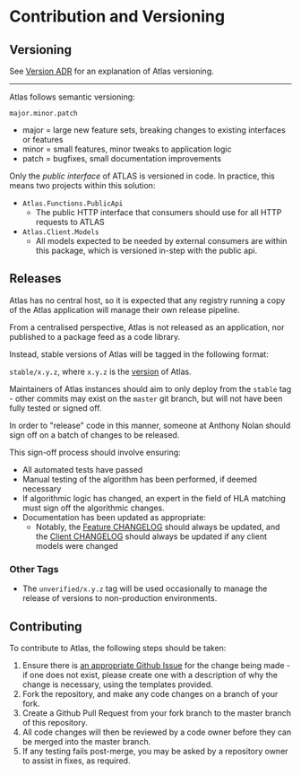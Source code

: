# Contribution and Versioning

## Versioning

See [Version ADR](ArchitecturalDecisionRecord/Phase2/005-Versioning.md) for an explanation of Atlas versioning.

---

Atlas follows semantic versioning:

`major.minor.patch`

* major = large new feature sets, breaking changes to existing interfaces or features
* minor = small features, minor tweaks to application logic
* patch = bugfixes, small documentation improvements

Only the *public interface* of ATLAS is versioned in code. In practice, this means two projects within this solution:

* `Atlas.Functions.PublicApi`
    * The public HTTP interface that consumers should use for all HTTP requests to ATLAS
* `Atlas.Client.Models`
    * All models expected to be needed by external consumers are within this package, which is versioned in-step with the public api.

## Releases

Atlas has no central host, so it is expected that any registry running a copy of the Atlas application will manage their own release pipeline.

From a centralised perspective, Atlas is not released as an application, nor published to a package feed as a code library.

Instead, stable versions of Atlas will be tagged in the following format:

`stable/x.y.z`, where `x.y.z` is the [version](#versioning) of Atlas.

Maintainers of Atlas instances should aim to only deploy from the `stable` tag - other commits may exist on the `master` git branch, but will not have been fully tested or signed off.

In order to "release" code in this manner, someone at Anthony Nolan should sign off on a batch of changes to be released.

This sign-off process should involve ensuring:

* All automated tests have passed
* Manual testing of the algorithm has been performed, if deemed necessary
* If algorithmic logic has changed, an expert in the field of HLA matching must sign off the algorithmic changes.
* Documentation has been updated as appropriate:
    * Notably, the [Feature CHANGELOG](./Atlas.Functions.PublicApi/CHANGELOG_Atlas.md) should always be updated, and
      the [Client CHANGELOG](./Atlas.Client.Models/CHANGELOG_Client.md) should always be updated if any client models were changed

### Other Tags

* The `unverified/x.y.z` tag will be used occasionally to manage the release of versions to non-production environments.


## Contributing

To contribute to Atlas, the following steps should be taken: 

1. Ensure there is [an appropriate Github Issue](https://github.com/Anthony-Nolan/Atlas/issues) for the change being made - if one does not exist, please create one with a description of why the change is necessary, using the templates provided.
2. Fork the repository, and make any code changes on a branch of your fork.
3. Create a Github Pull Request from your fork branch to the master branch of this repository.
4. All code changes will then be reviewed by a code owner before they can be merged into the master branch.
5. If any testing fails post-merge, you may be asked by a repository owner to assist in fixes, as required.  